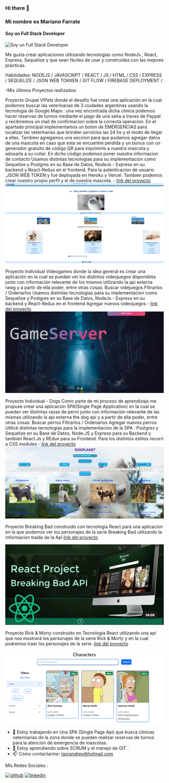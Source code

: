 ### Hi there 👋

<!--
**marianofarrate/marianofarrate** is a ✨ _special_ ✨ repository because its `README.md` (this file) appears on your GitHub profile.

Here are some ideas to get you started:

- 🔭 I’m currently working on ...
- 🌱 I’m currently learning ...
- 👯 I’m looking to collaborate on ...
- 🤔 I’m looking for help with ...
- 💬 Ask me about ...
- 📫 How to reach me: ...
- 😄 Pronouns: ...
- ⚡ Fun fact: ...
-->
###  Mi nombre es Mariano Farrate
#### Soy un Full Stack Developer
![Soy un Full Stack Developer](https://cdn.computerhoy.com/sites/navi.axelspringer.es/public/media/image/2020/04/programacion-1917283.jpg)

Me gusta crear aplicaciones utilizando tecnologias como NodeJs , React, Express, Sequelize y que sean fáciles de usar y construidas con las mejores prácticas.

Habilidades: NODEJS / 
JAVASCRIPT /
REACT /
JS /
HTML /
CSS /
EXPRESS /
SEQUELIZE /
JSON WEB TOKKEN /
GIT FLOW /
FIREBASE DEPLOYMENT /
 
-Mis últimos Proyectos realizados:

Proyecto Grupal VIPets
donde el desafio fue crear una aplicación en la cual podemos buscar las veterinarias de 3 ciudades argentinas usando la tecnologia de Google Maps : una vez encontrada dicha clinica podemos hacer reservas de turnos mediante el pago de una seña a traves de Paypal y recibiremos un mail de confirmacion sobre la correcta operacion. En el apartado principal implementamos un boton de EMERGENCIAS para localizar las veterinarias que brinden servicios las 24 hs y el modo de llegar a ellas. Tambien agregamos una seccion para que podamos agregar datos de una mascota en caso que esta se encuentre perdida y un bonus con un generador gratuito de código QR para imprimirle a nuestra mascota y adosarla a su collar. En dicho código podemos poner nuestra informacion de contacto
Usamos distintas tecnologias para su implementacion como Sequelize y Postgres en su Base de Datos, NodeJs - Express en su backend y React-Redux en el frontend. Para la autenticacion de usuario ,JSON WEB TOKEN y fue deployada en Heroku y Vercel.
Tambien podemos crear nuestro propio perfil y el de nuestra mascota. - [link del proyecto](https://github.com/marianofarrate/PF-PuppyPalace)
![image text](https://github.com/marianofarrate/marianofarrate/blob/main/vipets.png)

Proyecto Individual Videogames
donde la idea general es crear una aplicación en la cual se puedan ver los distintos videojuegos disponibles junto con información relevante de los mismos utilizando la api externa rawg y a partir de ella poder, entre otras cosas:
Buscar videjuegos
Filtrarlos / Ordenarlos
Usamos distintas tecnologias para su implementacion como Sequelize y Postgres en su Base de Datos, NodeJs - Express en su backend y React-Redux en el frontend
Agregar nuevos videojuegos - [link del proyecto](https://github.com/marianofarrate/PI-Videogames)
![image text](https://github.com/marianofarrate/marianofarrate/blob/main/videogames.png)

Proyecto Individual - Dogs
Como parte de mi proceso de aprendizaje me propuse crear una aplicación SPA(Single Page Application) en la cual se puedan ver distintas razas de perro junto con información relevante de las mismas utilizando la api externa the dog api y a partir de ella poder, entre otras cosas:
Buscar perros
Filtrarlos / Ordenarlos
Agregar nuevos perros
Utilicé distintas tecnologias para la implementacion de la SPA : Postgres y Sequelize en su Base de Datos, Node.JS y Express para su Backend y tambien React.Js y REdux para su Frontend. Para los distintos estilos recurrí a CSS modules - [link del proyecto](https://github.com/marianofarrate/PI-Dogs)
![image text](https://github.com/marianofarrate/marianofarrate/blob/main/dogs.png)

Proyecto Breaking Bad 
construido con tecnologia React para una aplicacion en la que podemos ver los personajes de la serie Breaking Bad utilizando la informacion traida de la Api
[link del proyecto](https://github.com/marianofarrate/React-Breaking-Bad-App-)

![image text](https://github.com/marianofarrate/marianofarrate/blob/main/breakingbad.png)

Proyecto Rick & Morty
construido en Tecnologia React utilizando una api que nos mostrará los personajes de la serie Rick & Morty y en la cual podremos traer los personajes de la serie.
[link del proyecto](https://github.com/marianofarrate/React-Rick-and-Morty-App)

![image text](https://github.com/marianofarrate/marianofarrate/blob/main/rickandmorty.png)

- 🔭 Estoy trabajando en Una SPA (Single Page Api) que busca clínicas veterinarias de la zona donde se pueden realizar reservas de turnos para la atencion de emergencia de mascotas. 
- 🌱 Estoy aprendiendo sobre SCRUM y el manejo de GIT . 
- 📫 Cómo contactarme: igorandrev@hotmail.com 

Mis Redes Sociales :

[<img src='https://cdn.jsdelivr.net/npm/simple-icons@3.0.1/icons/github.svg' alt='github' height='40'>](https://github.com/https://github.com/marianofarrate)  [<img src='https://cdn.jsdelivr.net/npm/simple-icons@3.0.1/icons/linkedin.svg' alt='linkedin' height='40'>](https://www.linkedin.com/in/marianofarratewebdeveloper/)  

